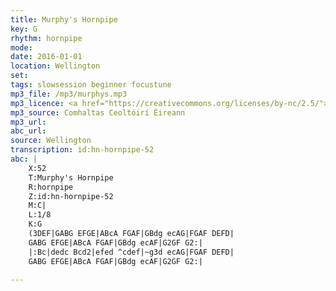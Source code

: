 ```yaml
---
title: Murphy's Hornpipe
key: G
rhythm: hornpipe
mode:
date: 2016-01-01
location: Wellington
set:
tags: slowsession beginner focustune
mp3_file: /mp3/murphys.mp3
mp3_licence: <a href="https://creativecommons.org/licenses/by-nc/2.5/">CC-BY-NC-2.5</a>
mp3_source: Comhaltas Ceoltóirí Éireann
mp3_url:
abc_url:
source: Wellington
transcription: id:hn-hornpipe-52
abc: |
    X:52
    T:Murphy's Hornpipe
    R:hornpipe
    Z:id:hn-hornpipe-52
    M:C|
    L:1/8
    K:G
    (3DEF|GABG EFGE|ABcA FGAF|GBdg ecAG|FGAF DEFD|
    GABG EFGE|ABcA FGAF|GBdg ecAF|G2GF G2:|
    |:Bc|dedc Bcd2|efed ^cdef|~g3d ecAG|FGAF DEFD|
    GABG EFGE|ABcA FGAF|GBdg ecAF|G2GF G2:|

---
```

